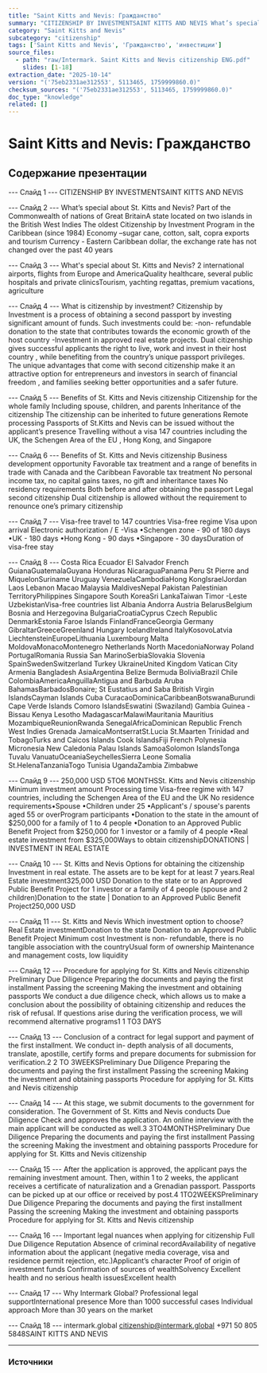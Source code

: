 ```yaml
---
title: "Saint Kitts and Nevis: Гражданство"
summary: "CITIZENSHIP BY INVESTMENTSAINT KITTS AND NEVIS What’s special about St. Kitts and Nevis?"
category: "Saint Kitts and Nevis"
subcategory: "citizenship"
tags: ['Saint Kitts and Nevis', 'Гражданство', 'инвестиции']
source_files:
  - path: "raw/Intermark. Saint Kitts and Nevis citizenship ENG.pdf"
    slides: [1-18]
extraction_date: "2025-10-14"
version: "('75eb2331ae312553', 5113465, 1759999860.0)"
checksum_sources: "('75eb2331ae312553', 5113465, 1759999860.0)"
doc_type: "knowledge"
related: []
---
```


# Saint Kitts and Nevis: Гражданство

## Содержание презентации

--- Слайд 1 ---
CITIZENSHIP BY INVESTMENTSAINT KITTS AND NEVIS

--- Слайд 2 ---
What’s special about 
St. Kitts and Nevis?
Part of the Commonwealth 
of nations of Great BritainA state located on two islands
in the British West Indies
The oldest Citizenship by Investment 
Program in the Caribbean (since 1984)
Economy –sugar cane, cotton, 
salt, copra exports and tourism
Currency  - Eastern Caribbean dollar, the exchange 
rate has not changed over the past 40 years

--- Слайд 3 ---
What's special about 
St. Kitts and Nevis?
2 international airports, flights 
from Europe and AmericaQuality healthcare, several public 
hospitals and private clinicsTourism, yachting regattas, 
premium vacations, agriculture

--- Слайд 4 ---
What is citizenship 
by investment? 
Citizenship by Investment is a process of obtaining a second passport 
by investing significant amount of funds. Such investments could be:
-non- refundable donation to the state that contributes towards the 
economic growth of the host country
-Investment in approved real estate projects.
Dual citizenship gives successful applicants the right to live, work and 
invest in their host country , while benefiting from the country’s unique 
passport privileges. The unique advantages that come with second citizenship make it an attractive option for entrepreneurs and investors in search of financial freedom , and families seeking better 
opportunities and a safer future.

--- Слайд 5 ---
Benefits
of St. Kitts and Nevis citizenship
Citizenship for the whole family
Including spouse, children, 
and parents
Inheritance of the citizenship
The citizenship can be inherited to future generations
Remote processing
Passports of St.Kitts  and Nevis can be 
issued without the applicant’s presence
Travelling without a visa
147 countries including the UK, the Schengen Area of 
the EU , Hong Kong, and Singapore

--- Слайд 6 ---
Benefits
of St. Kitts and Nevis citizenship
Business development opportunity
Favorable tax treatment and a range of benefits in 
trade with Canada and the Caribbean
Favorable tax treatment
No personal income tax, no capital gains taxes, no gift and inheritance taxes
No residency requirements
Both before and after obtaining the passport
Legal second citizenship
Dual citizenship is allowed without the requirement to renounce one’s primary citizenship

--- Слайд 7 ---
Visa-free travel to 147 countries
Visa-free regime
Visa upon arrival
Electronic authorization / E -Visa
•Schengen zone - 90 of 180 days
•UK - 180 days
•Hong Kong - 90 days
•Singapore - 30 daysDuration of visa-free stay

--- Слайд 8 ---
Costa Rica
Ecuador
El Salvador
French GuianaGuatemalaGuyana
Honduras
NicaraguaPanama
Peru
St Pierre and MiquelonSuriname
Uruguay
VenezuelaCambodiaHong KongIsraelJordan
Laos
Lebanon
Macao
Malaysia
MaldivesNepal
Pakistan
Palestinian TerritoryPhilippines
Singapore
South KoreaSri LankaTaiwan
Timor -Leste
UzbekistanVisa-free countries list
Albania
Andorra
Austria
BelarusBelgium
Bosnia and Herzegovina
BulgariaCroatiaCyprus
Czech Republic
DenmarkEstonia
Faroe Islands
FinlandFranceGeorgia
Germany
GibraltarGreeceGreenland
Hungary
IcelandIreland
ItalyKosovoLatvia
LiechtensteinEuropeLithuania
Luxembourg
Malta
MoldovaMonacoMontenegro
Netherlands
North MacedoniaNorway
Poland
PortugalRomania
Russia
San MarinoSerbiaSlovakia
Slovenia
SpainSwedenSwitzerland
Turkey
UkraineUnited Kingdom
Vatican City
Armenia
Bangladesh
AsiaArgentina
Belize
Bermuda
BoliviaBrazil
Chile
ColombiaAmericaAnguillaAntigua and Barbuda
Aruba
BahamasBarbadosBonaire; St Eustatius and 
Saba
British Virgin IslandsCayman Islands
Cuba
CuracaoDominicaCaribbeanBotswanaBurundi
Cape Verde Islands
Comoro IslandsEswatini (Swaziland)
Gambia
Guinea -Bissau
Kenya
Lesotho
MadagascarMalawiMauritania
Mauritius
MozambiqueReunionRwanda
SenegalAfricaDominican Republic
French West Indies
Grenada
JamaicaMontserratSt.Lucia
St.Maarten
Trinidad and TobagoTurks and Caicos Islands
Cook IslandsFiji
French Polynesia
Micronesia
New Caledonia
Palau Islands
SamoaSolomon IslandsTonga
Tuvalu
VanuatuOceaniaSeychellesSierra Leone
Somalia
St.HelenaTanzaniaTogo
Tunisia
UgandaZambia
Zimbabwe

--- Слайд 9 ---
250,000 USD 5TO6 MONTHSSt. Kitts and Nevis citizenship
Minimum investment amount Processing time
Visa-free regime with 147 countries, including the Schengen Area of the EU 
and the UK
No residence requirements•Spouse
•Children  under 25
•Applicant's / spouse's parents aged 55 or overProgram participants
•Donation to the state  in the amount of $250,000 for a family 
of 1 to 4 people
•Donation to an Approved Public Benefit Project from
$250,000 for 1 investor or a family of 4 people
•Real estate investment from $325,000Ways to obtain citizenshipDONATIONS | INVESTMENT IN REAL ESTATE

--- Слайд 10 ---
St. Kitts and Nevis
Options for obtaining the citizenship
Investment in real estate.
The assets are to be kept for at least 7 years.Real Estate investment325,000 USD
Donation to the state or to an Approved 
Public Benefit Project for 1 investor or a family of 4 people (spouse and 2 children)Donation to the state | Donation to 
an Approved Public Benefit Project250,000 USD

--- Слайд 11 ---
St. Kitts and Nevis
Which investment option to choose?
Real Estate 
investmentDonation to the state
Donation to an Approved Public 
Benefit Project
Minimum cost
Investment is non- refundable, 
there is no tangible association 
with the countryUsual form of ownership
Maintenance and management 
costs, low liquidity

--- Слайд 12 ---
Procedure for applying for
St. Kitts and Nevis citizenship
Preliminary Due Diligence
Preparing the documents and paying the first installment 
Passing the screening 
Making the investment and obtaining passports 
We conduct a due diligence check, which allows us to make a 
conclusion about the possibility of obtaining citizenship and reduces the risk of refusal.
If questions arise during the verification process, we will 
recommend alternative programs1
1 TO3 DAYS

--- Слайд 13 ---
Conclusion of a contract for legal support and payment of the 
first installment.
We conduct in- depth analysis of all documents, translate, 
apostille, certify forms and prepare documents for submission 
for verification.2
2 TO 3WEEKSPreliminary Due Diligence
Preparing the documents and paying the first installment 
Passing the screening 
Making the investment and obtaining passports Procedure for applying for
St. Kitts and Nevis citizenship

--- Слайд 14 ---
At this stage, we submit documents to the government for 
consideration.
The Government of St. Kitts and Nevis conducts Due Diligence 
Check and approves the application. An online interview with the main applicant will be conducted as well.3
3TO4MONTHSPreliminary Due Diligence
Preparing the documents and paying the first installment 
Passing the screening 
Making the investment and obtaining passports Procedure for applying for
St. Kitts and Nevis citizenship

--- Слайд 15 ---
After the application is approved, the applicant pays the 
remaining investment amount. Then, within 1 to 2 weeks, the applicant receives a certificate of naturalization and a Grenadian passport.
Passports can be picked up at our office or received by 
post.4
1TO2WEEKSPreliminary Due Diligence
Preparing the documents and paying the first installment 
Passing the screening 
Making the investment and obtaining passports Procedure for applying for
St. Kitts and Nevis citizenship

--- Слайд 16 ---
Important legal nuances when applying for citizenship
Full Due Diligence 
Reputation
Absence of criminal recordAvailability of negative information 
about the applicant (negative media coverage, visa and residence permit rejection, etc.)Applicant’s character
Proof of origin of investment funds
Confirmation of sources of wealthSolvency
Excellent health and no serious 
health issuesExcellent health

--- Слайд 17 ---
Why Intermark 
Global?
Professional legal supportInternational presence
More than 1000 successful cases
Individual approach
More than 30 years on the market

--- Слайд 18 ---
intermark.global citizenship@intermark.global +971 50 805 5848SAINT KITTS AND NEVIS


---

### Источники
[^src1]: raw/Intermark. Saint Kitts and Nevis citizenship ENG.pdf → слайды 1–18
